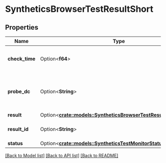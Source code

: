 # SyntheticsBrowserTestResultShort

## Properties

Name | Type | Description | Notes
------------ | ------------- | ------------- | -------------
**check_time** | Option<**f64**> | Last time the browser test was performed. | [optional]
**probe_dc** | Option<**String**> | Location from which the Browser test was performed. | [optional]
**result** | Option<[**crate::models::SyntheticsBrowserTestResultShortResult**](SyntheticsBrowserTestResultShort_result.md)> |  | [optional]
**result_id** | Option<**String**> | ID of the browser test result. | [optional]
**status** | Option<[**crate::models::SyntheticsTestMonitorStatus**](SyntheticsTestMonitorStatus.md)> |  | [optional]

[[Back to Model list]](../README.md#documentation-for-models) [[Back to API list]](../README.md#documentation-for-api-endpoints) [[Back to README]](../README.md)


